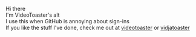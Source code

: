 Hi there<br>
I'm VideoToaster's alt<br>
I use this when GitHub is annoying about sign-ins<br>
If you like the stuff I've done, check me out at [videotoaster](/videotoaster) or [vidjatoaster](//git.genericlinux.org/vidjatoaster)
